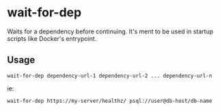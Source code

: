 # wait-for-dep

Waits for a dependency before continuing. It's ment to be used in startup scripts like Docker's entrypoint.

## Usage

```
wait-for-dep dependency-url-1 dependency-url-2 ... dependency-url-n
```

ie:

```
wait-for-dep https://my-server/healthz/ psql://user@db-host/db-name
```
